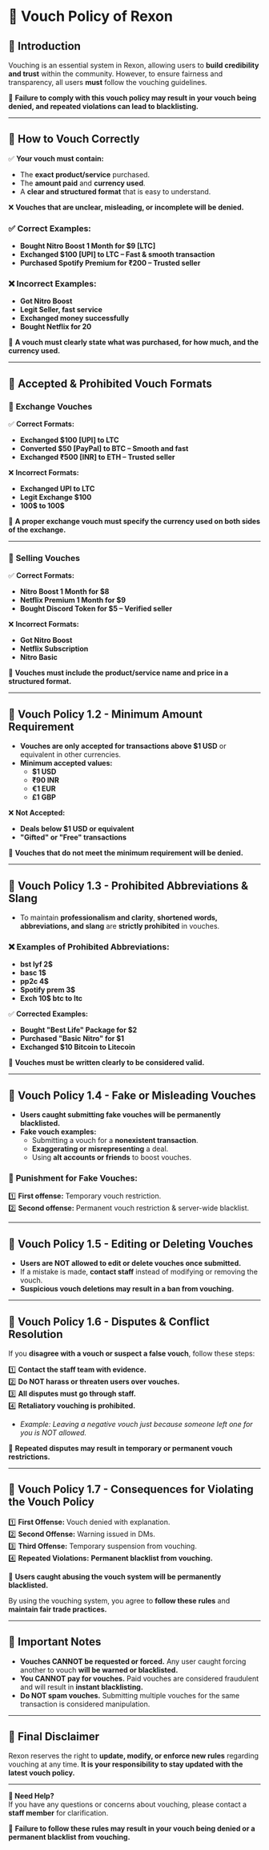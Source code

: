# 📜 Vouch Policy of Rexon  

## 🔹 Introduction  

Vouching is an essential system in Rexon, allowing users to **build credibility and trust** within the community. However, to ensure fairness and transparency, all users **must** follow the vouching guidelines.  

🚨 **Failure to comply with this vouch policy may result in your vouch being denied, and repeated violations can lead to blacklisting.**  

---

## 🔹 How to Vouch Correctly  

✅ **Your vouch must contain:**  
- The **exact product/service** purchased.  
- The **amount paid** and **currency used**.  
- A **clear and structured format** that is easy to understand.  

❌ **Vouches that are unclear, misleading, or incomplete will be denied.**  

### ✅ **Correct Examples:**  
- **Bought Nitro Boost 1 Month for $9 [LTC]**  
- **Exchanged $100 [UPI] to LTC – Fast & smooth transaction**  
- **Purchased Spotify Premium for ₹200 – Trusted seller**  

### ❌ **Incorrect Examples:**  
- **Got Nitro Boost**  
- **Legit Seller, fast service**  
- **Exchanged money successfully**  
- **Bought Netflix for 20**  

🚨 **A vouch must clearly state what was purchased, for how much, and the currency used.**  

---

## 🔹 Accepted & Prohibited Vouch Formats  

### 🔸 **Exchange Vouches**  

✅ **Correct Formats:**  
- **Exchanged $100 [UPI] to LTC**  
- **Converted $50 [PayPal] to BTC – Smooth and fast**  
- **Exchanged ₹500 [INR] to ETH – Trusted seller**  

❌ **Incorrect Formats:**  
- **Exchanged UPI to LTC**  
- **Legit Exchange $100**  
- **100$ to 100$**  

🚨 **A proper exchange vouch must specify the currency used on both sides of the exchange.**  

---

### 🔸 **Selling Vouches**  

✅ **Correct Formats:**  
- **Nitro Boost 1 Month for $8**  
- **Netflix Premium 1 Month for $9**  
- **Bought Discord Token for $5 – Verified seller**  

❌ **Incorrect Formats:**  
- **Got Nitro Boost**  
- **Netflix Subscription**  
- **Nitro Basic**  

🚨 **Vouches must include the product/service name and price in a structured format.**  

---

## 🔹 Vouch Policy 1.2 - Minimum Amount Requirement  

- **Vouches are only accepted for transactions above $1 USD** or equivalent in other currencies.  
- **Minimum accepted values:**  
  - **$1 USD**  
  - **₹90 INR**  
  - **€1 EUR**  
  - **£1 GBP**  

❌ **Not Accepted:**  
- **Deals below $1 USD or equivalent**  
- **"Gifted" or "Free" transactions**  

🚨 **Vouches that do not meet the minimum requirement will be denied.**  

---

## 🔹 Vouch Policy 1.3 - Prohibited Abbreviations & Slang  

- To maintain **professionalism and clarity**, **shortened words, abbreviations, and slang** are **strictly prohibited** in vouches.  

### ❌ **Examples of Prohibited Abbreviations:**  
- **bst lyf 2$**  
- **basc 1$**  
- **pp2c 4$**  
- **Spotify prem 3$**  
- **Exch 10$ btc to ltc**  

✅ **Corrected Examples:**  
- **Bought "Best Life" Package for $2**  
- **Purchased "Basic Nitro" for $1**  
- **Exchanged $10 Bitcoin to Litecoin**  

🚨 **Vouches must be written clearly to be considered valid.**  

---

## 🔹 Vouch Policy 1.4 - Fake or Misleading Vouches  

- **Users caught submitting fake vouches will be permanently blacklisted.**  
- **Fake vouch examples:**  
  - Submitting a vouch for a **nonexistent transaction**.  
  - **Exaggerating or misrepresenting** a deal.  
  - Using **alt accounts or friends** to boost vouches.  

### 🚨 **Punishment for Fake Vouches:**  
1️⃣ **First offense:** Temporary vouch restriction.  
2️⃣ **Second offense:** Permanent vouch restriction & server-wide blacklist.  

---

## 🔹 Vouch Policy 1.5 - Editing or Deleting Vouches  

- **Users are NOT allowed to edit or delete vouches once submitted.**  
- If a mistake is made, **contact staff** instead of modifying or removing the vouch.  
- **Suspicious vouch deletions may result in a ban from vouching.**  

---

## 🔹 Vouch Policy 1.6 - Disputes & Conflict Resolution  

If you **disagree with a vouch or suspect a false vouch**, follow these steps:  

1️⃣ **Contact the staff team with evidence.**  
2️⃣ **Do NOT harass or threaten users over vouches.**  
3️⃣ **All disputes must go through staff.**  
4️⃣ **Retaliatory vouching is prohibited.**  
   - *Example: Leaving a negative vouch just because someone left one for you is NOT allowed.*  

🚨 **Repeated disputes may result in temporary or permanent vouch restrictions.**  

---

## 🔹 Vouch Policy 1.7 - Consequences for Violating the Vouch Policy  

1️⃣ **First Offense:** Vouch denied with explanation.  
2️⃣ **Second Offense:** Warning issued in DMs.  
3️⃣ **Third Offense:** Temporary suspension from vouching.  
4️⃣ **Repeated Violations:** **Permanent blacklist from vouching.**  

🔴 **Users caught abusing the vouch system will be permanently blacklisted.**  

By using the vouching system, you agree to **follow these rules** and **maintain fair trade practices.**  

---

## 🔹 Important Notes  

- **Vouches CANNOT be requested or forced.** Any user caught forcing another to vouch **will be warned or blacklisted.**  
- **You CANNOT pay for vouches.** Paid vouches are considered fraudulent and will result in **instant blacklisting.**  
- **Do NOT spam vouches.** Submitting multiple vouches for the same transaction is considered manipulation.  

---

## 🔹 Final Disclaimer  

Rexon reserves the right to **update, modify, or enforce new rules** regarding vouching at any time. **It is your responsibility to stay updated with the latest vouch policy.**  

---

**🔹 Need Help?**  
If you have any questions or concerns about vouching, please contact a **staff member** for clarification.  

📌 **Failure to follow these rules may result in your vouch being denied or a permanent blacklist from vouching.**  

